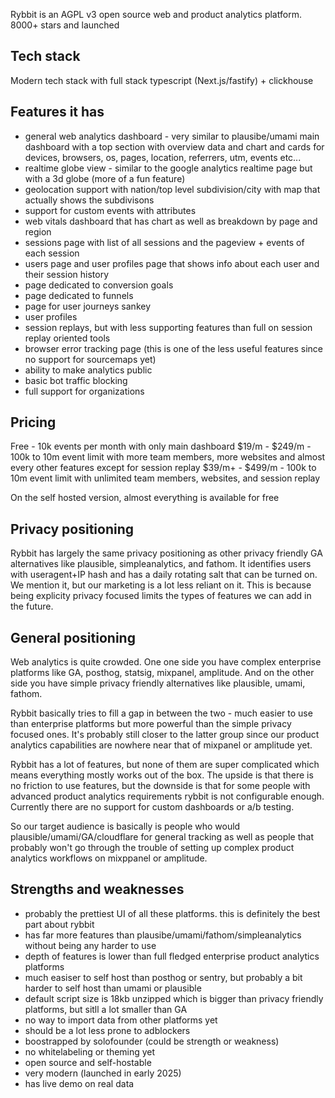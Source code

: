 Rybbit is an AGPL v3 open source web and product analytics platform. 8000+ stars and launched

## Tech stack

Modern tech stack with full stack typescript (Next.js/fastify) + clickhouse

## Features it has

- general web analytics dashboard - very similar to plausibe/umami main dashboard with a top section with overview data and chart and cards for devices, browsers, os, pages, location, referrers, utm, events etc...
- realtime globe view - similar to the google analytics realtime page but with a 3d globe (more of a fun feature)
- geolocation support with nation/top level subdivision/city with map that actually shows the subdivisons
- support for custom events with attributes
- web vitals dashboard that has chart as well as breakdown by page and region
- sessions page with list of all sessions and the pageview + events of each session
- users page and user profiles page that shows info about each user and their session history
- page dedicated to conversion goals
- page dedicated to funnels
- page for user journeys sankey
- user profiles
- session replays, but with less supporting features than full on session replay oriented tools
- browser error tracking page (this is one of the less useful features since no support for sourcemaps yet)
- ability to make analytics public
- basic bot traffic blocking
- full support for organizations

## Pricing

Free - 10k events per month with only main dashboard
$19/m - $249/m - 100k to 10m event limit with more team members, more websites and almost every other features except for session replay
$39/m+ - $499/m - 100k to 10m event limit with unlimited team members, websites, and session replay

On the self hosted version, almost everything is available for free

## Privacy positioning

Rybbit has largely the same privacy positioning as other privacy friendly GA alternatives like plausible, simpleanalytics, and fathom. It identifies users with useragent+IP hash and has a daily rotating salt that can be turned on. We mention it, but our marketing is a lot less reliant on it. This is because being explicity privacy focused limits the types of features we can add in the future.

## General positioning

Web analytics is quite crowded. One one side you have complex enterprise platforms like GA, posthog, statsig, mixpanel, amplitude. And on the other side you have simple privacy friendly alternatives like plausible, umami, fathom.

Rybbit basically tries to fill a gap in between the two - much easier to use than enterprise platforms but more powerful than the simple privacy focused ones. It's probably still closer to the latter group since our product analytics capabilities are nowhere near that of mixpanel or amplitude yet.

Rybbit has a lot of features, but none of them are super complicated which means everything mostly works out of the box. The upside is that there is no friction to use features, but the downside is that for some people with advanced product analytics requirements rybbit is not configurable enough. Currently there are no support for custom dashboards or a/b testing.

So our target audience is basically is people who would plausible/umami/GA/cloudflare for general tracking as well as people that probably won't go through the trouble of setting up complex product analytics workflows on mixppanel or amplitude.

## Strengths and weaknesses

- probably the prettiest UI of all these platforms. this is definitely the best part about rybbit
- has far more features than plausibe/umami/fathom/simpleanalytics without being any harder to use
- depth of features is lower than full fledged enterprise product analytics platforms
- much easiser to self host than posthog or sentry, but probably a bit harder to self host than umami or plausible
- default script size is 18kb unzipped which is bigger than privacy friendly platforms, but sitll a lot smaller than GA
- no way to import data from other platforms yet
- should be a lot less prone to adblockers
- boostrapped by solofounder (could be strength or weakness)
- no whitelabeling or theming yet
- open source and self-hostable
- very modern (launched in early 2025)
- has live demo on real data
